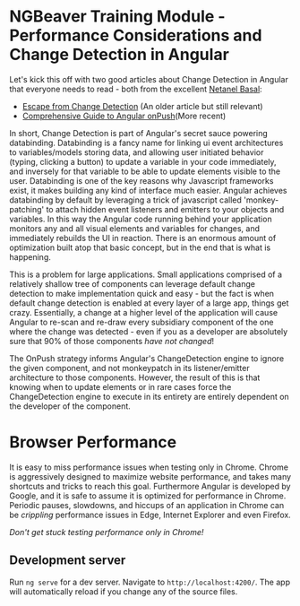 # NGBeaver Training Module - Performance Considerations and Change Detection in Angular

Let's kick this off with two good articles about Change Detection in Angular that everyone needs to read - both from the excellent [Netanel Basal](https://netbasal.com):

* [Escape from Change Detection](https://netbasal.com/angular-2-escape-from-change-detection-317b3b44906b) (An older article but still relevant)
* [Comprehensive Guide to Angular onPush](https://netbasal.com/a-comprehensive-guide-to-angular-onpush-change-detection-strategy-5bac493074a4)(More recent)

In short, Change Detection is part of Angular's secret sauce powering databinding. Databinding is a fancy name for linking ui event architectures to variables/models storing data, and allowing user initiated behavior (typing, clicking a button) to update a variable in your code immediately, and inversely for that variable to be able to update elements visible to the user. Databinding is one of the key reasons why Javascript frameworks exist, it makes building any kind of interface much easier. Angular achieves databinding by default by leveraging a trick of javascript called 'monkey-patching' to attach hidden event listeners and emitters to your objects and variables. In this way the Angular code running behind your application monitors any and all visual elements and variables for changes, and immediately rebuilds the UI in reaction. There is an enormous amount of optimization built atop that basic concept, but in the end that is what is happening.

This is a problem for large applications. Small applications comprised of a relatively shallow tree of components can leverage default change detection to make implementation quick and easy - but the fact is when default change detection is enabled at every layer of a large app, things get crazy. Essentially, a change at a higher level of the application will cause Angular to re-scan and re-draw every subsidiary component of the one where the change was detected - even if you as a developer are absolutely sure that 90% of those components _have not changed_!

The OnPush strategy informs Angular's ChangeDetection engine to ignore the given component, and not monkeypatch in its listener/emitter architecture to those components. However, the result of this is that knowing when to update elements or in rare cases force the ChangeDetection engine to execute in its entirety are entirely dependent on the developer of the component.

# Browser Performance

It is easy to miss performance issues when testing only in Chrome. Chrome is aggressively designed to maximize website performance, and takes many shortcuts and tricks to reach this goal. Furthermore Angular is developed by Google, and it is safe to assume it is optimized for performance in Chrome. Periodic pauses, slowdowns, and hiccups of an application in Chrome can be _crippling_ performance issues in Edge, Internet Explorer and even Firefox.

_Don't get stuck testing performance only in Chrome!_

## Development server

Run `ng serve` for a dev server. Navigate to `http://localhost:4200/`. The app will automatically reload if you change any of the source files.
